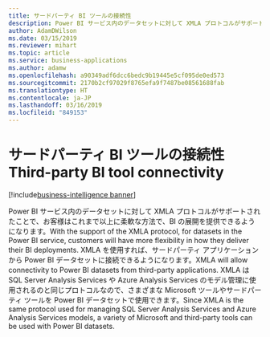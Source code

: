 ```yaml
---
title: サードパーティ BI ツールの接続性
description: Power BI サービス内のデータセットに対して XMLA プロトコルがサポートされたことで、お客様はこれまで以上に柔軟な方法で、BI 展開を提供および管理できるようになります。
author: AdamDWilson
ms.date: 03/15/2019
ms.reviewer: mihart
ms.topic: article
ms.service: business-applications
ms.author: adamw
ms.openlocfilehash: a90349adf6dcc6bedc9b19445e5cf095de0ed573
ms.sourcegitcommit: 2170b2cf97029f8765efa9f7487be08561688fab
ms.translationtype: HT
ms.contentlocale: ja-JP
ms.lasthandoff: 03/16/2019
ms.locfileid: "849153"
---
```

#  <a name="third-party-bi-tool-connectivity"></a><span data-ttu-id="514cc-103">サードパーティ BI ツールの接続性</span><span class="sxs-lookup"><span data-stu-id="514cc-103">Third-party BI tool connectivity</span></span>
[!include[business-intelligence banner](../../includes/business-intelligence.md)]

<span data-ttu-id="514cc-104">Power BI サービス内のデータセットに対して XMLA プロトコルがサポートされたことで、お客様はこれまで以上に柔軟な方法で、BI の展開を提供できるようになります。</span><span class="sxs-lookup"><span data-stu-id="514cc-104">With the support of the XMLA protocol, for datasets in the Power BI service, customers will have more flexibility in how they deliver their BI deployments.</span></span> <span data-ttu-id="514cc-105">XMLA を使用すれば、サードパーティ アプリケーションから Power BI データセットに接続できるようになります。</span><span class="sxs-lookup"><span data-stu-id="514cc-105">XMLA will allow connectivity to Power BI datasets from third-party applications.</span></span> <span data-ttu-id="514cc-106">XMLA は SQL Server Analysis Services や Azure Analysis Services のモデル管理に使用されるのと同じプロトコルなので、さまざまな Microsoft ツールやサードパーティ ツールを Power BI データセットで使用できます。</span><span class="sxs-lookup"><span data-stu-id="514cc-106">Since XMLA is the same protocol used for managing SQL Server Analysis Services and Azure Analysis Services models, a variety of Microsoft and third-party tools can be used with Power BI datasets.</span></span>
